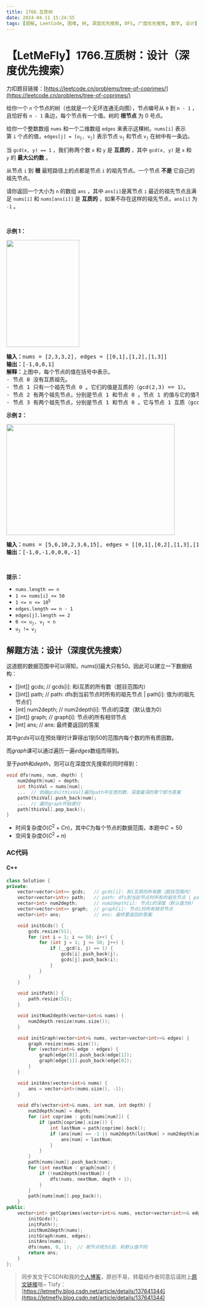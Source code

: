 ```yaml
---
title: 1766.互质树
date: 2024-04-11 15:24:55
tags: [题解, LeetCode, 困难, 树, 深度优先搜索, DFS, 广度优先搜索, 数学, 设计]
---
```


# 【LetMeFly】1766.互质树：设计（深度优先搜索）

力扣题目链接：[https://leetcode.cn/problems/tree-of-coprimes/](https://leetcode.cn/problems/tree-of-coprimes/)

<p>给你一个 <code>n</code> 个节点的树（也就是一个无环连通无向图），节点编号从 <code>0</code> 到 <code>n - 1</code> ，且恰好有 <code>n - 1</code> 条边，每个节点有一个值。树的 <strong>根节点</strong> 为 0 号点。</p>

<p>给你一个整数数组 <code>nums</code> 和一个二维数组 <code>edges</code> 来表示这棵树。<code>nums[i]</code> 表示第 <code>i</code> 个点的值，<code>edges[j] = [u<sub>j</sub>, v<sub>j</sub>]</code> 表示节点 <code>u<sub>j</sub></code> 和节点 <code>v<sub>j</sub></code> 在树中有一条边。</p>

<p>当 <code>gcd(x, y) == 1</code> ，我们称两个数 <code>x</code> 和 <code>y</code> 是 <strong>互质的</strong> ，其中 <code>gcd(x, y)</code> 是 <code>x</code> 和 <code>y</code> 的 <strong>最大公约数</strong> 。</p>

<p>从节点 <code>i</code> 到 <strong>根</strong> 最短路径上的点都是节点 <code>i</code> 的祖先节点。一个节点 <strong>不是</strong> 它自己的祖先节点。</p>

<p>请你返回一个大小为 <code>n</code> 的数组 <code>ans</code> ，其中<em> </em><code>ans[i]</code>是离节点 <code>i</code> 最近的祖先节点且满足<em> </em><code>nums[i]</code> 和<em> </em><code>nums[ans[i]]</code> 是 <strong>互质的</strong> ，如果不存在这样的祖先节点，<code>ans[i]</code> 为 <code>-1</code> 。</p>

<p> </p>

<p><strong>示例 1：</strong></p>

<p><strong><img alt="" src="https://assets.leetcode-cn.com/aliyun-lc-upload/uploads/2021/02/20/untitled-diagram.png" style="width: 191px; height: 281px;" /></strong></p>

<pre>
<b>输入：</b>nums = [2,3,3,2], edges = [[0,1],[1,2],[1,3]]
<b>输出：</b>[-1,0,0,1]
<b>解释：</b>上图中，每个节点的值在括号中表示。
- 节点 0 没有互质祖先。
- 节点 1 只有一个祖先节点 0 。它们的值是互质的（gcd(2,3) == 1）。
- 节点 2 有两个祖先节点，分别是节点 1 和节点 0 。节点 1 的值与它的值不是互质的（gcd(3,3) == 3）但节点 0 的值是互质的(gcd(2,3) == 1)，所以节点 0 是最近的符合要求的祖先节点。
- 节点 3 有两个祖先节点，分别是节点 1 和节点 0 。它与节点 1 互质（gcd(3,2) == 1），所以节点 1 是离它最近的符合要求的祖先节点。
</pre>

<p><strong>示例 2：</strong></p>

<p><img alt="" src="https://assets.leetcode-cn.com/aliyun-lc-upload/uploads/2021/02/20/untitled-diagram1.png" style="width: 441px; height: 291px;" /></p>

<pre>
<strong>输入：</strong>nums = [5,6,10,2,3,6,15], edges = [[0,1],[0,2],[1,3],[1,4],[2,5],[2,6]]
<b>输出：</b>[-1,0,-1,0,0,0,-1]
</pre>

<p> </p>

<p><strong>提示：</strong></p>

<ul>
	<li><code>nums.length == n</code></li>
	<li><code>1 <= nums[i] <= 50</code></li>
	<li><code>1 <= n <= 10<sup>5</sup></code></li>
	<li><code>edges.length == n - 1</code></li>
	<li><code>edges[j].length == 2</code></li>
	<li><code>0 <= u<sub>j</sub>, v<sub>j</sub> < n</code></li>
	<li><code>u<sub>j</sub> != v<sub>j</sub></code></li>
</ul>


    
## 解题方法：设计（深度优先搜索）

这道题的数据范围中可以得知，$nums[i]$最大只有$50$。因此可以建立一下数据结构：

+ [[int]] gcds;     // gcds[i]: 和i互质的所有数（题目范围内）
+ [[int]] path;     // path: dfs到当前节点时所有的祖先节点 | path[i]: 值为i的祖先节点们
+ [int] num2depth;  // num2depth[i]: 节点i的深度（默认值为0）
+ [[int]] graph;    // graph[i]: 节点i的所有相邻节点
+ [int] ans;        // ans: 最终要返回的答案

其中$gcds$可以在预处理时计算得出$1$到$50$的范围内每个数的所有质因数。

而$graph$课可以通过遍历一遍$edges$数组而得到。

至于$path$和$depth$，则可以在深度优先搜索的同时得到：

```cpp
void dfs(nums, num, depth) {
    num2depth[num] = depth;
    int thisVal = nums[num];
    ...  // 依据gcds[thisVal]遍历path中互质的数，深度最深的那个即为答案
    path[thisVal].push_back(num);
    ...  // 遍历graph开始递归
    path[thisVal].pop_back();
}
```

+ 时间复杂度$O(C^2+Cn)$，其中$C$为每个节点的数据范围，本题中$C=50$
+ 空间复杂度$O(C^2+n)$

### AC代码

#### C++

```cpp
class Solution {
private:
    vector<vector<int>> gcds;   // gcds[i]: 和i互质的所有数（题目范围内）
    vector<vector<int>> path;   // path: dfs到当前节点时所有的祖先节点 | path[i]: 值为i的祖先节点们
    vector<int> num2depth;      // num2depth[i]: 节点i的深度（默认值为0）
    vector<vector<int>> graph;  // graph[i]: 节点i的所有相邻节点
    vector<int> ans;            // ans: 最终要返回的答案

    void initGcds() {
        gcds.resize(51);
        for (int i = 1; i <= 50; i++) {
            for (int j = 1; j <= 50; j++) {
                if (__gcd(i, j) == 1) {
                    gcds[i].push_back(j);
                    gcds[j].push_back(i);
                }
            }
        }
    }

    void initPath() {
        path.resize(51);
    }

    void initNum2depth(vector<int>& nums) {
        num2depth.resize(nums.size());
    }

    void initGraph(vector<int>& nums, vector<vector<int>>& edges) {
        graph.resize(nums.size());
        for (vector<int>& edge : edges) {
            graph[edge[0]].push_back(edge[1]);
            graph[edge[1]].push_back(edge[0]);
        }
    }

    void initAns(vector<int>& nums) {
        ans = vector<int>(nums.size(), -1);
    }

    void dfs(vector<int>& nums, int num, int depth) {
        num2depth[num] = depth;
        for (int coprime : gcds[nums[num]]) {
            if (path[coprime].size()) {
                int lastNum = path[coprime].back();
                if (ans[num] == -1 || num2depth[lastNum] > num2depth[ans[num]]) {
                    ans[num] = lastNum;
                }
            }
        }
        path[nums[num]].push_back(num);
        for (int nextNum : graph[num]) {
            if (!num2depth[nextNum]) {
                dfs(nums, nextNum, depth + 1);
            }
        }
        path[nums[num]].pop_back();
    }
public:
    vector<int> getCoprimes(vector<int>& nums, vector<vector<int>>& edges) {
        initGcds();
        initPath();
        initNum2depth(nums);
        initGraph(nums, edges);
        initAns(nums);
        dfs(nums, 0, 1);  // 根节点视为1层，和默认值不同
        return ans;
    }
};
```

> 同步发文于CSDN和我的[个人博客](https://blog.letmefly.xyz/)，原创不易，转载经作者同意后请附上[原文链接](https://blog.letmefly.xyz/2024/04/11/LeetCode%201766.%E4%BA%92%E8%B4%A8%E6%A0%91/)哦~
> Tisfy：[https://letmefly.blog.csdn.net/article/details/137641344](https://letmefly.blog.csdn.net/article/details/137641344)
